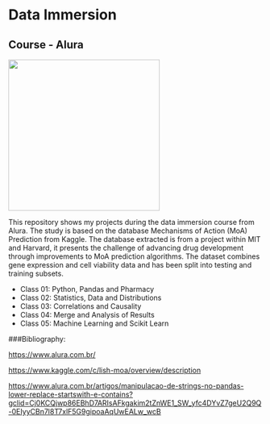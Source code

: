 # Data Immersion
## Course - Alura

<img src="https://github.com/raquelcolares/Imersao_Dados_Alura/blob/main/imers%C3%A3o%20alura.png" width="300">


This repository shows my projects during the data immersion course from Alura. The study is based on the database Mechanisms of Action (MoA) Prediction from Kaggle. 
The database extracted is from a project within MIT and Harvard, it presents the challenge of advancing drug development through improvements to MoA prediction algorithms. The dataset combines gene expression and cell viability data and has been split into testing and training subsets.


* Class 01: Python, Pandas and Pharmacy
* Class 02: Statistics, Data and Distributions
* Class 03: Correlations and Causality
* Class 04: Merge and Analysis of Results
* Class 05: Machine Learning and Scikit Learn




###Bibliography:

https://www.alura.com.br/

https://www.kaggle.com/c/lish-moa/overview/description

https://www.alura.com.br/artigos/manipulacao-de-strings-no-pandas-lower-replace-startswith-e-contains?gclid=Cj0KCQjwp86EBhD7ARIsAFkgakim2tZnWE1_SW_yfc4DYvZ7geU2Q9Q-0EIyyCBn7l8T7xlF5G9gipoaAqUwEALw_wcB
